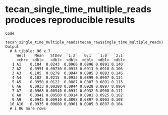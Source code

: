 # tecan_single_time_multiple_reads produces reproducible results

    Code
      tecan_single_time_multiple_reads(tecan_raw$single_time_multiple_reads)
    Output
      # A tibble: 96 x 7
         Well    Mean   StDev  `1;2`  `0;1`  `1;0`  `2;1`
         <chr>  <dbl>   <dbl>  <dbl>  <dbl>  <dbl>  <dbl>
       1 A1    0.104  0.0243  0.0960 0.0896 0.0891 0.140 
       2 A2    0.0951 0.00730 0.0913 0.0913 0.0918 0.106 
       3 A3    0.105  0.0279  0.0944 0.0885 0.0893 0.146 
       4 A4    0.102  0.0215  0.0933 0.0899 0.0907 0.134 
       5 A5    0.0950 0.0122  0.0887 0.0887 0.0891 0.113 
       6 A6    0.0933 0.00280 0.0944 0.0928 0.0897 0.0964
       7 A7    0.0968 0.00940 0.0932 0.0932 0.0900 0.111 
       8 A8    0.0941 0.00560 0.0914 0.0901 0.0925 0.102 
       9 A9    0.0945 0.00910 0.0898 0.0897 0.0903 0.108 
      10 A10   0.0935 0.00680 0.0901 0.0905 0.0897 0.104 
      # i 86 more rows


